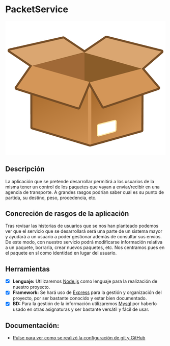 # PacketService

![](/docs/images/box.png)


## Descripción
La aplicación que se pretende desarrollar permitirá a los usuarios de la misma tener un control de los paquetes que vayan a enviar/recibir en una agencia de transporte. A grandes rasgos podrían saber cual es su punto de partida, su destino, peso, procedencia, etc.

## Concreción de rasgos de la aplicación
Tras revisar las historias de usuarios que se nos han planteado podemos ver que el servicio que se desarrollará será una parte de un sistema mayor y ayudará a un usuario a poder gestionar además de consultar sus envíos. De este modo, con nuestro servicio podrá modificarse información relativa a un paquete, borrarla, crear nuevos paquetes, etc. Nos centramos pues en el paquete en sí como identidad en lugar del usuario.

## Herramientas
- [x] **Lenguaje:** Utilizaremos [Node.js](https://nodejs.org/) como lenguaje para la realización de nuestro proyecto.
- [x] **Framework:** Se hará uso de [Express](https://expressjs.com/) para la gestión y organización del proyecto, por ser bastante conocido y estar bien documentado.
- [x] **BD:** Para la gestión de la información utilizaremos [Mysql](https://www.mysql.com/) por haberlo usado en otras asignaturas y ser bastante versátil y fácil de usar.

## Documentación:
- [Pulse para ver como se realizó la configuración de git y GitHub](docs/Configuración.md)
